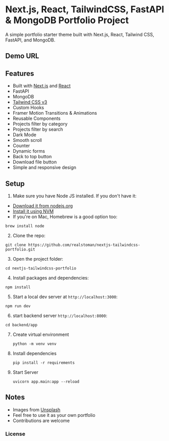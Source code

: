 # Next.js, React, TailwindCSS, FastAPI & MongoDB Portfolio Project

A simple portfolio starter theme built with Next.js, React, Tailwind CSS, FastAPI, and MongoDB.


## Demo URL


## Features

-   Built with [Next.js](https://nextjs.org) and [React](https://reactjs.org)
-   FastAPI
-   MongoDB
-   [Tailwind CSS v3](https://tailwindcss.com)
-   Custom Hooks
-   Framer Motion Transitions & Animations
-   Reusable Components
-   Projects filter by category
-   Projects filter by search
-   Dark Mode
-   Smooth scroll
-   Counter
-   Dynamic forms
-   Back to top button
-   Download file button
-   Simple and responsive design

## Setup

1. Make sure you have Node JS installed. If you don't have it:

-   [Download it from nodejs.org](https://nodejs.org)
-   [Install it using NVM ](https://github.com/nvm-sh/nvm)
-   If you're on Mac, Homebrew is a good option too:

```
brew install node
```

2. Clone the repo:

```
git clone https://github.com/realstoman/nextjs-tailwindcss-portfolio.git
```

3. Open the project folder:

```
cd nextjs-tailwindcss-portfolio
```

4. Install packages and dependencies:

```
npm install
```

5. Start a local dev server at `http://localhost:3000`:

```
npm run dev
```

6. start backend server `http://localhost:8000`:

```
cd backend/app
```

7. Create virtual environment

   ```
   python -m venv venv
   ```
8. Install dependencies

   ```
   pip install -r requirements
   ```

9. Start Server

    ```
    uvicorn app.main:app --reload
    ```
    

## Notes

-   Images from [Unsplash](https://unsplash.com)
-   Feel free to use it as your own portfolio
-   Contributions are welcome

### License
